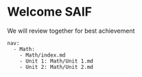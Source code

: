 # Welcome SAIF

We will review together for best achievement

	nav:
	  - Math:
	    - Math/index.md 
	    - Unit 1: Math/Unit 1.md
	    - Unit 2: Math/Unit 2.md

